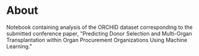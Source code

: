 # About

Notebook containing analysis of the ORCHID dataset corresponding to the submitted conference paper, "Predicting Donor Selection and Multi-Organ Transplantation within Organ Procurement Organizations Using Machine Learning."
